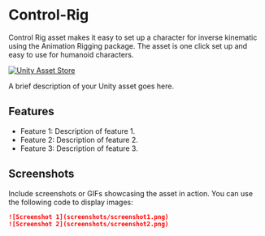 # Control-Rig
Control Rig asset makes it easy to set up a character for inverse kinematic using the Animation Rigging package. The asset is one click set up and easy to use for humanoid characters.

[![Unity Asset Store](https://img.shields.io/badge/Unity%20Asset%20Store-Link-blue)](https://u3d.as/32Be)

A brief description of your Unity asset goes here.

## Features

- Feature 1: Description of feature 1.
- Feature 2: Description of feature 2.
- Feature 3: Description of feature 3.

## Screenshots

Include screenshots or GIFs showcasing the asset in action. You can use the following code to display images:

```markdown
![Screenshot 1](screenshots/screenshot1.png)
![Screenshot 2](screenshots/screenshot2.png)
